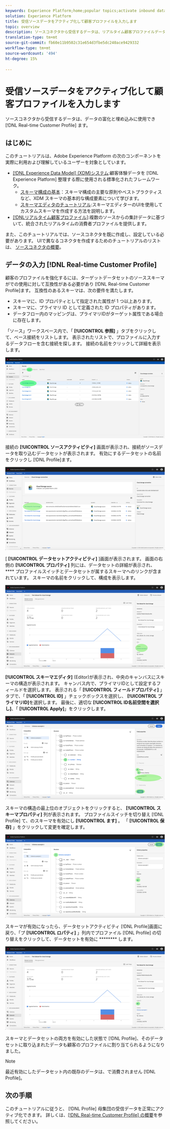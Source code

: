 ```yaml
---
keywords: Experience Platform;home;popular topics;activate inbound data;populate profile;populate rtcp;populated unified profile
solution: Experience Platform
title: 受信ソースデータをアクティブ化して顧客プロファイルを入力します
topic: overview
description: ソースコネクタから受信するデータは、リアルタイム顧客プロファイルデータの強化と埋め込みに使用できます。
translation-type: tm+mt
source-git-commit: fb60e11b9502c31e654d3fbe5dc240ace9429332
workflow-type: tm+mt
source-wordcount: '494'
ht-degree: 15%

---
```



# 受信ソースデータをアクティブ化して顧客プロファイルを入力します

ソースコネクタから受信するデータは、データの富化と埋め込みに使用でき [!DNL Real-time Customer Profile] ます。

## はじめに

このチュートリアルは、Adobe Experience Platform の次のコンポーネントを実際に利用および理解しているユーザーを対象としています。

- [[!DNL Experience Data Model] (XDM)システム](../../../xdm/home.md):顧客体験データを [!DNL Experience Platform] 整理する際に使用される標準化されたフレームワーク。
   - [スキーマ構成の基本](../../../xdm/schema/composition.md)：スキーマ構成の主要な原則やベストプラクティスなど、XDM スキーマの基本的な構成要素について学びます。
   - [スキーマエディタのチュートリアル](../../../xdm/tutorials/create-schema-ui.md):スキーマエディターのUIを使用してカスタムスキーマを作成する方法を説明します。
- [[!DNLリアルタイム顧客プロファイル]](../../../profile/home.md):複数のソースからの集計データに基づいて、統合されたリアルタイムの消費者プロファイルを提供します。

また、このチュートリアルでは、ソースコネクタを既に作成し、設定している必要があります。  UIで異なるコネクタを作成するためのチュートリアルのリストは、 [ソースコネクタの概要](../../home.md)。

## データの入力 [!DNL Real-time Customer Profile]

顧客のプロファイルを強化するには、ターゲットデータセットのソーススキーマがでの使用に対して互換性がある必要があり [!DNL Real-time Customer Profile]ます。 互換性のあるスキーマは、次の要件を満たします。

- スキーマに、ID プロパティとして指定された属性が 1 つ以上あります。
- スキーマに、プライマリ ID として定義された ID プロパティがあります。
- データフロー内のマッピングは、プライマリIDがターゲット属性である場合に存在します。

「ソース」ワークスペース内で、「 **[!UICONTROL 参照]** 」タブをクリックして、ベース接続をリストします。 表示されたリストで、プロファイルに入力するデータフローを含む接続を探します。 接続の名前をクリックして詳細を表示します。

![](../../images/tutorials/dataflow/cloud-storage/batch/browse.png)

接続の **[!UICONTROL ソースアクティビティ]** 画面が表示され、接続がソースデータを取り込むデータセットが表示されます。 有効にするデータセットの名前をクリックし [!DNL Profile]ます。

![](../../images/tutorials/dataflow/cloud-storage/batch/dataset-dataflow.png)

[ **[!UICONTROL データセットアクティビティ]** ]画面が表示されます。 画面の右側の **[!UICONTROL プロパティ]** 列には、データセットの詳細が表示され、 **** プロファイルスイッチとデータセットが属するスキーマへのリンクが含まれています。 スキーマの名前をクリックして、構成を表示します。

![](../../images/tutorials/dataflow/cloud-storage/batch/select-dataset-schema.png)

**[!UICONTROL スキーマエディタ]** (Editor)が表示され、中央のキャンバスにスキーマの構造が表示されます。 キャンバス内で、プライマリIDとして設定するフィールドを選択します。 表示される「 **[!UICONTROL フィールドプロパティ]** 」タブで、「 **[!UICONTROL ID]** 」チェックボックスを選択し、 **[!UICONTROL プライマリID]**&#x200B;を選択します。 最後に、適切な **[!UICONTROL ID名前空間を選択し]**、「 **[!UICONTROL Apply]**」をクリックします。

![](../../images/tutorials/dataflow/cloud-storage/batch/set-schema-identity.png)

スキーマの構造の最上位のオブジェクトをクリックすると、 **[!UICONTROL スキーマプロパティ]** 列が表示されます。 プロファイルスイッチを切り替え [!DNL Profile] て、のスキーマを有効にし **[!UICONTROL ます]** 。 「 **[!UICONTROL 保存]** 」をクリックして変更を確定します。

![](../../images/tutorials/dataflow/cloud-storage/batch/enable-profile.png)

スキーマが有効になったら、データセットアクティビティ [!DNL Profile]画面に戻り、「プ **[!UICONTROL ロパティ]** 」列内でプロファイル [!DNL Profile] の切り替えをクリックして、データセットを有効に ******** します。

![](../../images/tutorials/dataflow/cloud-storage/batch/enable-dataset-profile.png)

スキーマとデータセットの両方を有効にした状態で [!DNL Profile]、そのデータセットに取り込まれたデータも顧客のプロファイルに割り当てられるようになりました。

>[!NOTE]
>
>最近有効にしたデータセット内の既存のデータは、で消費されません [!DNL Profile]。

## 次の手順

このチュートリアルに従うと、 [!DNL Profile] 母集団の受信データを正常にアクティブ化できます。 詳しくは、[[!DNL Real-time Customer Profile]  の概要](../../../profile/home.md)を参照してください。